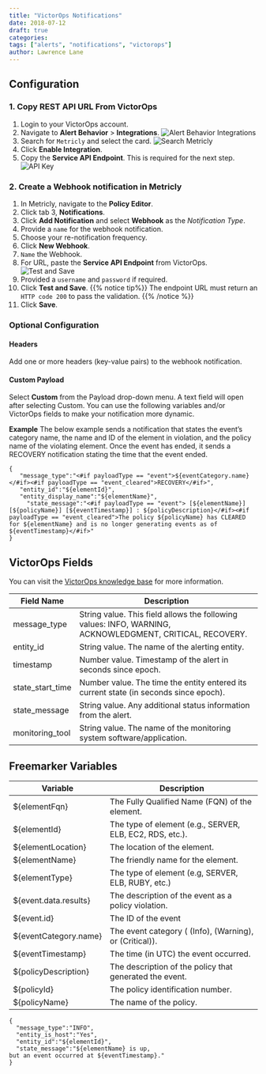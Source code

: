 ```yaml
---
title: "VictorOps Notifications"
date: 2018-07-12
draft: true
categories:
tags: ["alerts", "notifications", "victorops"]
author: Lawrence Lane
---
```


## Configuration
### 1. Copy REST API URL From VictorOps
1. Login to your VictorOps account.
2. Navigate to **Alert Behavior** > **Integrations**.
![Alert Behavior Integrations](/images/notifications-victorops/alert-behavior-integrations.png)
3. Search for `Metricly` and select the card.
![Search Metricly](/images/notifications-victorops/search-metricly.png)
4. Click **Enable Integration**.
5. Copy the **Service API Endpoint**. This is required for the next step.
![API Key](/images/notifications-victorops/api-key.png)

### 2. Create a Webhook notification in Metricly
1. In Metricly, navigate to the **Policy Editor**.
2. Click tab 3, **Notifications**.
3. Click **Add Notification** and select **Webhook** as the _Notification Type_.
4. Provide a `name` for the webhook notification.
5. Choose your re-notification frequency.
6. Click **New Webhook**.
7. `Name` the Webhook.
8. For URL, paste the **Service API Endpoint** from VictorOps.
![Test and Save](/images/notifications-victorops/test-and-save.png)
9. Provided a `username` and `password` if required.
10. Click **Test and Save**.
{{% notice tip%}}
The endpoint URL must return an `HTTP code 200` to pass the validation.
{{% /notice %}}
11. Click **Save**.

### Optional Configuration
#### Headers
Add one or more headers (key-value pairs) to the webhook notification.

#### Custom Payload
Select **Custom** from the Payload drop-down menu. A text field will open after selecting Custom. You can use the following variables and/or VictorOps fields to make your notification more dynamic.

**Example**
The below example sends a notification that states the event’s category name, the name and ID of the element in violation, and the policy name of the violating element. Once the event has ended, it sends a RECOVERY notification stating the time that the event ended.

```
{
   "message_type":"<#if payloadType == "event">${eventCategory.name}</#if><#if payloadType == "event_cleared">RECOVERY</#if>",
   "entity_id":"${elementId}",
   "entity_display_name":"${elementName}",
     "state_message":"<#if payloadType == "event"> [${elementName}] [${policyName}] [${eventTimestamp}] : ${policyDescription}</#if><#if payloadType == "event_cleared">The policy ${policyName} has CLEARED for ${elementName} and is no longer generating events as of ${eventTimestamp}</#if>"
}
```

## VictorOps Fields
You can visit the [VictorOps knowledge base](http://victorops.force.com/knowledgebase/articles/Integration/Alert-Ingestion-API-Documentation/) for more information.

| Field Name              | Description                                                                                              |
|-------------------------|----------------------------------------------------------------------------------------------------------|
| message_type            | String value. This field allows the following values: INFO, WARNING, ACKNOWLEDGMENT, CRITICAL, RECOVERY.|                                                                                                          |
| entity_id               | String value. The name of the alerting entity.                                                           |
| timestamp               | Number value. Timestamp of the alert in seconds since epoch.                                             |
| state_start_time        | Number value. The time the entity entered its current state (in seconds since epoch).                    |
| state_message           | String value. Any additional status information from the alert.                                          |
| monitoring_tool         | String value. The name of the monitoring system software/application.                                    |

## Freemarker Variables

| Variable              | Description                                              |
|-----------------------|----------------------------------------------------------|
| ${elementFqn}         | The Fully Qualified Name (FQN) of the element.           |
| ${elementId}          | The type of element (e.g., SERVER, ELB, EC2, RDS, etc.). |
| ${elementLocation}    | The location of the element.                             |
| ${elementName}        | The friendly name for the element.                       |
| ${elementType}        | The type of element (e.g, SERVER, ELB, RUBY, etc.)       |
| ${event.data.results} | The description of the event as a policy violation.      |
| ${event.id}           | The ID of the event                                      |
| ${eventCategory.name} | The event category ( (Info), (Warning), or (Critical)).  |
| ${eventTimestamp}     | The time (in UTC) the event occurred.                    |
| ${policyDescription}  | The description of the policy that generated the event.  |
| ${policyId}           | The policy identification number.                        |
| ${policyName}         | The name of the policy.                                  |

```
{
  "message_type":"INFO",
  "entity_is_host":"Yes",
  "entity_id":"${elementId}",
  "state_message":"${elementName} is up,
but an event occurred at ${eventTimestamp}."
}
```
